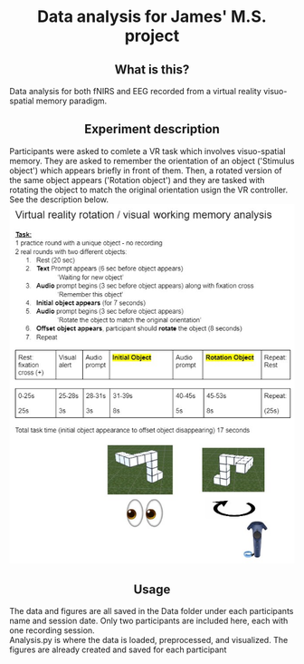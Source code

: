 <h1 align="center" > Data analysis for James' M.S. project </h1>

<h2 align="center" > What is this? </h2>
<div> Data analysis for both fNIRS and EEG recorded from a virtual reality visuo-spatial memory paradigm. </div> 

<h2 align="center" > Experiment description </h2>
Participants were asked to comlete a VR task which involves visuo-spatial memory. They are asked to remember the orientation of an object ('Stimulus object') which appears briefly in front of them. Then, a rotated version of the same object appears ('Rotation object') and they are tasked with rotating the object to match the original orientation usign the VR controller. See the description below.

<div align="center">
<img src="task_description.jpg" alt="HopefullNet">
</div>

<h2 align="center" > Usage </h2>
<div> The data and figures are all saved in the Data folder under each participants name and session date. Only two participants are included here, each with one recording session. </div> 
<div> Analysis.py is where the data is loaded, preprocessed, and visualized. The figures are already created and saved for each participant </div> 
